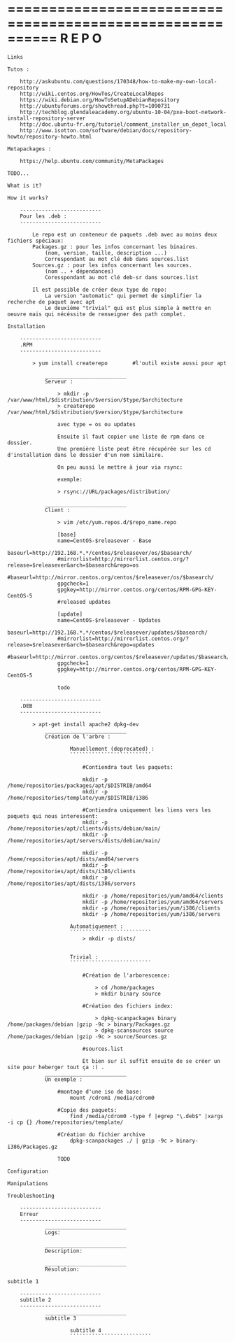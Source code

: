 ==========================================================
                        R E P O
==========================================================

~~~~~~~~~~~~~~~~~~~~~~~~~~
Links
~~~~~~~~~~~~~~~~~~~~~~~~~~

    Tutos :

        http://askubuntu.com/questions/170348/how-to-make-my-own-local-repository
        http://wiki.centos.org/HowTos/CreateLocalRepos
        https://wiki.debian.org/HowToSetupADebianRepository
        http://ubuntuforums.org/showthread.php?t=1090731
        http://techblog.glendaleacademy.org/ubuntu-10-04/pxe-boot-network-install-repository-server
        http://doc.ubuntu-fr.org/tutoriel/comment_installer_un_depot_local
		http://www.isotton.com/software/debian/docs/repository-howto/repository-howto.html

    Metapackages :

        https://help.ubuntu.com/community/MetaPackages

    TODO...

~~~~~~~~~~~~~~~~~~~~~~~~~~
What is it?
~~~~~~~~~~~~~~~~~~~~~~~~~~

~~~~~~~~~~~~~~~~~~~~~~~~~~
How it works?
~~~~~~~~~~~~~~~~~~~~~~~~~~
        --------------------------
        Pour les .deb :
        --------------------------

            Le repo est un conteneur de paquets .deb avec au moins deux fichiers spéciaux:
            Packages.gz : pour les infos concernant les binaires.
                (nom, version, taille, description ...)
                Correspondant au mot clé deb dans sources.list
            Sources.gz : pour les infos concernant les sources.
                (nom .. + dépendances)
                Coresspondant au mot clé deb-sr dans sources.list

            Il est possible de créer deux type de repo:
                La version "automatic" qui permet de simplifier la recherche de paquet avec apt
                Le deuxième "trivial" qui est plus simple à mettre en oeuvre mais qui nécéssite de renseigner des path complet.


~~~~~~~~~~~~~~~~~~~~~~~~~~
Installation
~~~~~~~~~~~~~~~~~~~~~~~~~~
        --------------------------
        .RPM
        --------------------------

            > yum install createrepo        #l'outil existe aussi pour apt

                __________________________
                Serveur :

                    > mkdir -p /var/www/html/$distribution/$version/$type/$architecture
                    > createrepo /var/www/html/$distribution/$version/$type/$architecture 

                    avec type = os ou updates
                    
                    Ensuite il faut copier une liste de rpm dans ce dossier.
                    Une première liste peut être récupérée sur les cd d'installation dans le dossier d'un nom similaire.

                    On peu aussi le mettre à jour via rsync:

                    exemple:

                    > rsync://URL/packages/distribution/

                __________________________
                Client :

                    > vim /etc/yum.repos.d/$repo_name.repo

                    [base]
                    name=CentOS-$releasever - Base
                    baseurl=http://192.168.*.*/centos/$releasever/os/$basearch/
                    #mirrorlist=http://mirrorlist.centos.org/?release=$releasever&arch=$basearch&repo=os
                    #baseurl=http://mirror.centos.org/centos/$releasever/os/$basearch/
                    gpgcheck=1
                    gpgkey=http://mirror.centos.org/centos/RPM-GPG-KEY-CentOS-5
                    #released updates

                    [update]
                    name=CentOS-$releasever - Updates
                    baseurl=http://192.168.*.*/centos/$releasever/updates/$basearch/
                    #mirrorlist=http://mirrorlist.centos.org/?release=$releasever&arch=$basearch&repo=updates
                    #baseurl=http://mirror.centos.org/centos/$releasever/updates/$basearch/
                    gpgcheck=1
                    gpgkey=http://mirror.centos.org/centos/RPM-GPG-KEY-CentOS-5

                    todo

        --------------------------
        .DEB
        --------------------------

            > apt-get install apache2 dpkg-dev
                __________________________
                Création de l'arbre :

                        Manuellement (deprecated) :
                        ``````````````````````````

                            #Contiendra tout les paquets:

                            mkdir -p /home/repositories/packages/apt/$DISTRIB/amd64
                            mkdir -p /home/repositories/template/yum/$DISTRIB/i386
                            
                            #Contiendra uniquement les liens vers les paquets qui nous interessent:
                            mkdir -p /home/repositories/apt/clients/dists/debian/main/
                            mkdir -p /home/repositories/apt/servers/dists/debian/main/

                            mkdir -p /home/repositories/apt/dists/amd64/servers
                            mkdir -p /home/repositories/apt/dists/i386/clients
                            mkdir -p /home/repositories/apt/dists/i386/servers

                            mkdir -p /home/repositories/yum/amd64/clients
                            mkdir -p /home/repositories/yum/amd64/servers
                            mkdir -p /home/repositories/yum/i386/clients
                            mkdir -p /home/repositories/yum/i386/servers

                        Automatiquement :
                        ``````````````````````````
                            > mkdir -p dists/

                    
                        Trivial :
                        ``````````````````````````

                            #Création de l'arborescence:

                                > cd /home/packages
                                > mkdir binary source

                            #Création des fichiers index:

                                > dpkg-scanpackages binary /home/packages/debian |gzip -9c > binary/Packages.gz
                                > dpkg-scansources source /home/packages/debian |gzip -9c > source/Sources.gz

                            #sources.list
                            
                            Et bien sur il suffit ensuite de se créer un site pour heberger tout ça :) . 
                __________________________
                Un exemple :

                    #montage d'une iso de base:
                        mount /cdrom1 /media/cdrom0

                    #Copie des paquets:
                        find /media/cdrom0 -type f |egrep "\.deb$" |xargs -i cp {} /home/repositories/template/

                    #Création du fichier archive 
                        dpkg-scanpackages ./ | gzip -9c > binary-i386/Packages.gz

                    TODO

~~~~~~~~~~~~~~~~~~~~~~~~~~
Configuration
~~~~~~~~~~~~~~~~~~~~~~~~~~

~~~~~~~~~~~~~~~~~~~~~~~~~~
Manipulations
~~~~~~~~~~~~~~~~~~~~~~~~~~

~~~~~~~~~~~~~~~~~~~~~~~~~~
Troubleshooting
~~~~~~~~~~~~~~~~~~~~~~~~~~

        --------------------------
        Erreur
        --------------------------
                __________________________
                Logs:

                __________________________
                Description:

                __________________________
                Résolution:

~~~~~~~~~~~~~~~~~~~~~~~~~~
subtitle 1
~~~~~~~~~~~~~~~~~~~~~~~~~~

        --------------------------
        subtitle 2
        --------------------------
                __________________________
                subtitle 3

                        subtitle 4
                        ``````````````````````````
